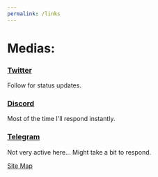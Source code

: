 ```yaml
---
permalink: /links
---
```


# Medias:
### [Twitter](https://twitter.com/Tipsy_The_Cat)
Follow for status updates.
### [Discord](https://discord.com/)
Most of the time I'll respond instantly.
### [Telegram](https://t.me/TipsyTheCat)
Not very active here... Might take a bit to respond.



[Site Map](/sitemap)